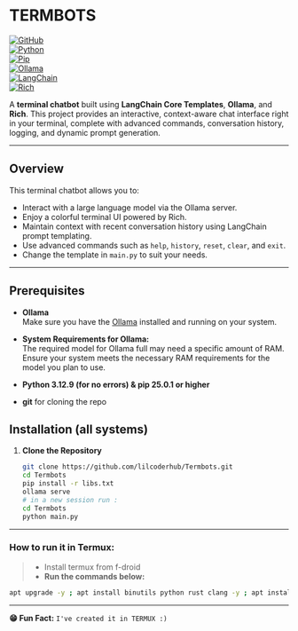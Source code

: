# TERMBOTS

[![GitHub](https://img.shields.io/badge/Visit-GitHub-black?style=for-the-badge&logo=github)](https://github.com/lilcoderhub/Termbots)  
[![Python](https://img.shields.io/badge/Python-3.12.9-yellow?style=for-the-badge&logo=python)](https://www.python.org/)  
[![Pip](https://img.shields.io/badge/Pip-25.0.1-brightgreen?style=for-the-badge)](https://pip.pypa.io/)  
[![Ollama](https://img.shields.io/badge/Ollama-Server-blueviolet?style=for-the-badge)](https://ollama.com/)  
[![LangChain](https://img.shields.io/badge/LangChain-Community-critical?style=for-the-badge)](https://python.langchain.com/)  
[![Rich](https://img.shields.io/badge/Rich-10.0.0-blueviolet?style=for-the-badge)](https://github.com/willmcgugan/rich)

A **terminal chatbot** built using **LangChain Core Templates**, **Ollama**, and **Rich**. This project provides an interactive, context-aware chat interface right in your terminal, complete with advanced commands, conversation history, logging, and dynamic prompt generation.

---

## Overview

This terminal chatbot allows you to:
- Interact with a large language model via the Ollama server.
- Enjoy a colorful terminal UI powered by Rich.
- Maintain context with recent conversation history using LangChain prompt templating.
- Use advanced commands such as `help`, `history`, `reset`, `clear`, and `exit`.
- Change the template in `main.py` to suit your needs.

---

## Prerequisites

- **Ollama**  
  Make sure you have the [Ollama](https://ollama.com/) installed and running on your system.
  
- **System Requirements for Ollama:**  
  The required model for Ollama full may need a specific amount of RAM. Ensure your system meets the necessary RAM requirements for the model you plan to use.

- **Python 3.12.9 (for no errors) & pip 25.0.1 or higher**
- **git**
	for cloning the repo

## Installation (all systems)

1. **Clone the Repository**

   ```bash
   git clone https://github.com/lilcoderhub/Termbots.git
   cd Termbots
   pip install -r libs.txt
   ollama serve
   # in a new session run :
   cd Termbots
   python main.py
   ```
---
### How to run it in Termux:
> - Install termux from f-droid
> - **Run the commands below:**
```bash
apt upgrade -y ; apt install binutils python rust clang -y ; apt install python-numpy git -y ; git clone https://github.com/coder-yogya/Termbots.git ; cd Termbots ; pip install -r libs.txt ; clear && python main.py 
```
---
**😁 Fun Fact:** `I've created it in TERMUX :)`

